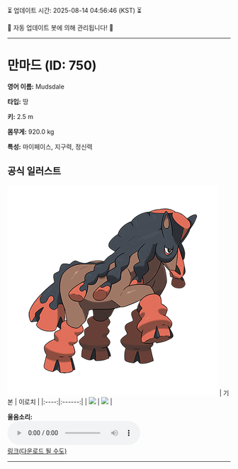 
⏳ 업데이트 시간: 2025-08-14 04:56:46 (KST) ⏳

🤖 자동 업데이트 봇에 의해 관리됩니다! 🤖

---

# 만마드 (ID: 750)
**영어 이름:** Mudsdale

**타입:** 땅

**키:** 2.5 m

**몸무게:** 920.0 kg

**특성:** 마이페이스, 지구력, 정신력

## 공식 일러스트
![](https://raw.githubusercontent.com/PokeAPI/sprites/master/sprites/pokemon/other/official-artwork/750.png)
| 기본 | 이로치 |
|:----:|:------:|
| <img src="http://play.pokemonshowdown.com/sprites/ani/mudsdale.gif" width="200"> | <img src="http://play.pokemonshowdown.com/sprites/ani-shiny/mudsdale.gif" width="200"> |

**울음소리:**<br><audio controls src="https://raw.githubusercontent.com/PokeAPI/cries/main/cries/pokemon/latest/750.ogg"></audio><br> [링크(다운로드 될 수도)](https://raw.githubusercontent.com/PokeAPI/cries/main/cries/pokemon/latest/750.ogg)


---
